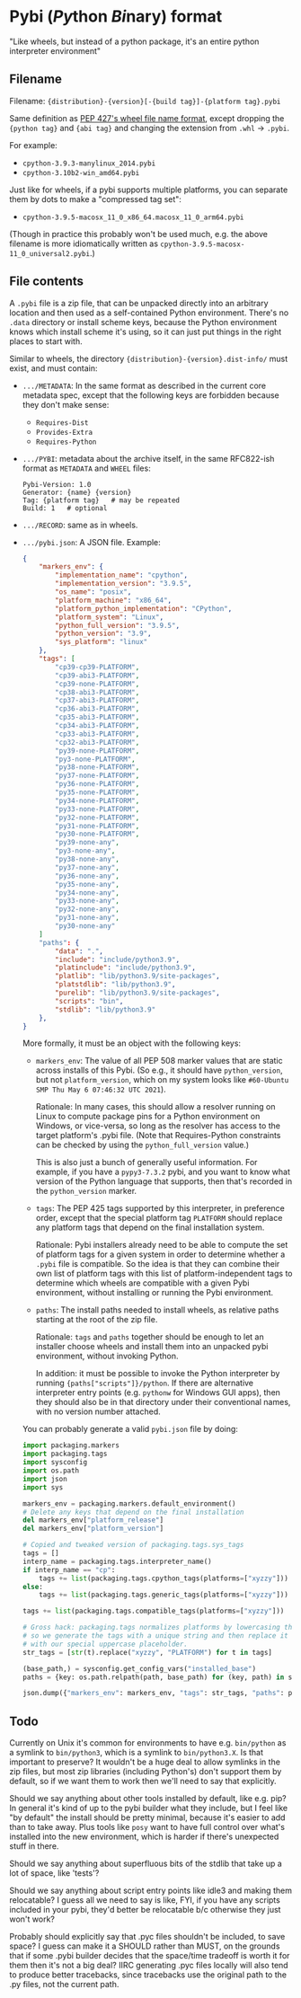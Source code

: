 # Pybi (*Py*thon *Bi*nary) format

"Like wheels, but instead of a python package, it's an entire python
interpreter environment"

## Filename

Filename: `{distribution}-{version}[-{build tag}]-{platform tag}.pybi`

Same definition as [PEP 427's wheel file name
format](https://www.python.org/dev/peps/pep-0427/#file-name-convention),
except dropping the `{python tag}` and `{abi tag}` and changing the
extension from `.whl` → `.pybi`.

For example:

* `cpython-3.9.3-manylinux_2014.pybi`
* `cpython-3.10b2-win_amd64.pybi`

Just like for wheels, if a pybi supports multiple platforms, you can
separate them by dots to make a "compressed tag set":

* `cpython-3.9.5-macosx_11_0_x86_64.macosx_11_0_arm64.pybi`

(Though in practice this probably won't be used much, e.g. the above
filename is more idiomatically written as
`cpython-3.9.5-macosx-11_0_universal2.pybi`.)


## File contents

A `.pybi` file is a zip file, that can be unpacked directly into an
arbitrary location and then used as a self-contained Python
environment. There's no `.data` directory or install scheme keys,
because the Python environment knows which install scheme it's using,
so it can just put things in the right places to start with.

Similar to wheels, the directory `{distribution}-{version}.dist-info/`
must exist, and must contain:

* `.../METADATA`: In the same format as described in the current core
  metadata spec, except that the following keys are forbidden because
  they don't make sense:
  
  * `Requires-Dist`
  * `Provides-Extra`
  * `Requires-Python`

* `.../PYBI`: metadata about the archive itself, in the same RFC822-ish
  format as `METADATA` and `WHEEL` files:
  
  ```
  Pybi-Version: 1.0
  Generator: {name} {version}
  Tag: {platform tag}   # may be repeated
  Build: 1   # optional
  ```

* `.../RECORD`: same as in wheels.

* `.../pybi.json`: A JSON file. Example:

  ```json
  {
      "markers_env": {
          "implementation_name": "cpython",
          "implementation_version": "3.9.5",
          "os_name": "posix",
          "platform_machine": "x86_64",
          "platform_python_implementation": "CPython",
          "platform_system": "Linux",
          "python_full_version": "3.9.5",
          "python_version": "3.9",
          "sys_platform": "linux"
      },
      "tags": [
          "cp39-cp39-PLATFORM",
          "cp39-abi3-PLATFORM",
          "cp39-none-PLATFORM",
          "cp38-abi3-PLATFORM",
          "cp37-abi3-PLATFORM",
          "cp36-abi3-PLATFORM",
          "cp35-abi3-PLATFORM",
          "cp34-abi3-PLATFORM",
          "cp33-abi3-PLATFORM",
          "cp32-abi3-PLATFORM",
          "py39-none-PLATFORM",
          "py3-none-PLATFORM",
          "py38-none-PLATFORM",
          "py37-none-PLATFORM",
          "py36-none-PLATFORM",
          "py35-none-PLATFORM",
          "py34-none-PLATFORM",
          "py33-none-PLATFORM",
          "py32-none-PLATFORM",
          "py31-none-PLATFORM",
          "py30-none-PLATFORM",
          "py39-none-any",
          "py3-none-any",
          "py38-none-any",
          "py37-none-any",
          "py36-none-any",
          "py35-none-any",
          "py34-none-any",
          "py33-none-any",
          "py32-none-any",
          "py31-none-any",
          "py30-none-any"
      ]
      "paths": {
          "data": ".",
          "include": "include/python3.9",
          "platinclude": "include/python3.9",
          "platlib": "lib/python3.9/site-packages",
          "platstdlib": "lib/python3.9",
          "purelib": "lib/python3.9/site-packages",
          "scripts": "bin",
          "stdlib": "lib/python3.9"
      },
  }
  ```

  More formally, it must be an object with the following keys:

  * `markers_env`: The value of all PEP 508 marker values that are
    static across installs of this Pybi. (So e.g., it should have
    `python_version`, but not `platform_version`, which on my system
    looks like `#60-Ubuntu SMP Thu May 6 07:46:32 UTC 2021`).
    
    Rationale: In many cases, this should allow a resolver running on
    Linux to compute package pins for a Python environment on Windows,
    or vice-versa, so long as the resolver has access to the target
    platform's .pybi file. (Note that Requires-Python constraints can
    be checked by using the `python_full_version` value.)

    This is also just a bunch of generally useful information. For
    example, if you have a `pypy3-7.3.2` pybi, and you want to know
    what version of the Python language that supports, then that's
    recorded in the `python_version` marker.

  * `tags`: The PEP 425 tags supported by this interpreter, in
    preference order, except that the special platform tag `PLATFORM`
    should replace any platform tags that depend on the final
    installation system.

    Rationale: Pybi installers already need to be able to compute the
    set of platform tags for a given system in order to determine
    whether a `.pybi` file is compatible. So the idea is that they can
    combine their own list of platform tags with this list of
    platform-independent tags to determine which wheels are compatible
    with a given Pybi environment, without installing or running the
    Pybi environment.

  * `paths`: The install paths needed to install wheels, as relative
    paths starting at the root of the zip file.

    Rationale: `tags` and `paths` together should be enough to let an
    installer choose wheels and install them into an unpacked pybi
    environment, without invoking Python.

    In addition: it must be possible to invoke the Python interpreter
    by running `{paths["scripts"]}/python`. If there are alternative
    interpreter entry points (e.g. `pythonw` for Windows GUI apps),
    then they should also be in that directory under their
    conventional names, with no version number attached.

  You can probably generate a valid `pybi.json` file by doing:

  ```python
  import packaging.markers
  import packaging.tags
  import sysconfig
  import os.path
  import json
  import sys

  markers_env = packaging.markers.default_environment()
  # Delete any keys that depend on the final installation
  del markers_env["platform_release"]
  del markers_env["platform_version"]

  # Copied and tweaked version of packaging.tags.sys_tags
  tags = []
  interp_name = packaging.tags.interpreter_name()
  if interp_name == "cp":
      tags += list(packaging.tags.cpython_tags(platforms=["xyzzy"]))
  else:
      tags += list(packaging.tags.generic_tags(platforms=["xyzzy"]))

  tags += list(packaging.tags.compatible_tags(platforms=["xyzzy"]))

  # Gross hack: packaging.tags normalizes platforms by lowercasing them,
  # so we generate the tags with a unique string and then replace it
  # with our special uppercase placeholder.
  str_tags = [str(t).replace("xyzzy", "PLATFORM") for t in tags]

  (base_path,) = sysconfig.get_config_vars("installed_base")
  paths = {key: os.path.relpath(path, base_path) for (key, path) in sysconfig.get_paths().items()}

  json.dump({"markers_env": markers_env, "tags": str_tags, "paths": paths}, sys.stdout)
  ```
  

## Todo

Currently on Unix it's common for environments to have e.g.
`bin/python` as a symlink to `bin/python3`, which is a symlink to
`bin/python3.X`. Is that important to preserve? It wouldn't be a huge
deal to allow symlinks in the zip files, but most zip libraries
(including Python's) don't support them by default, so if we want them
to work then we'll need to say that explicitly.

Should we say anything about other tools installed by default, like
e.g. pip? In general it's kind of up to the pybi builder what they
include, but I feel like "by default" the install should be pretty
minimal, because it's easier to add than to take away. Plus tools like
`posy` want to have full control over what's installed into the new
environment, which is harder if there's unexpected stuff in there.

Should we say anything about superfluous bits of the stdlib that take
up a lot of space, like 'tests'?

Should we say anything about script entry points like idle3 and making
them relocatable? I guess all we need to say is like, FYI, if you have
any scripts included in your pybi, they'd better be relocatable b/c
otherwise they just won't work?

Probably should explicitly say that .pyc files shouldn't be included,
to save space? I guess can make it a SHOULD rather than MUST, on the
grounds that if some .pybi builder decides that the space/time
tradeoff is worth it for them then it's not a big deal? IIRC
generating .pyc files locally will also tend to produce better
tracebacks, since tracebacks use the original path to the .py files,
not the current path.
